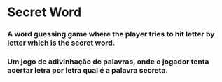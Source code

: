 # Secret Word

### A word guessing game where the player tries to hit letter by letter which is the secret word.

### Um jogo de adivinhação de palavras, onde o jogador tenta acertar letra por letra qual é a palavra secreta.